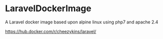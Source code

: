 # LaravelDockerImage
A Laravel docker image based upon alpine linux using php7 and apache 2.4

https://hub.docker.com/r/cheezykins/laravel/
